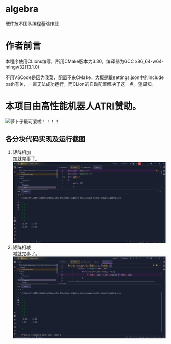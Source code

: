 # algebra
硬件技术团队编程基础作业
# 作者前言
本程序使用CLions编写，所用CMake版本为3.30，编译器为GCC x86_64-w64-mingw32(13.1.0)

不用VSCode是因为我菜，配置不来CMake，大概是跟settings.json中的include path有关，一直无法成功运行，而CLion的自动配置解决了这一点。望周知。
# 本项目由高性能机器人ATRI赞助。
![萝卜子最可爱啦！！！！]([https://mzh.moegirl.org.cn/%E4%BA%9A%E6%89%98%E8%8E%89#/media/File:ATRI_sidebar.png](https://www.gamersky.com/showimage/id_gamersky.shtml?https://img1.gamersky.com/upimg/users/2022/03/07/origin_202203071827293004.jpg))
## 各分块代码实现及运行截图
1. 矩阵相加   
加就完事了。  
![矩阵相加](https://github.com/DearATRI/Liu-Shuchang-Algebra/blob/main/Screenshot%202024-07-02%20172823.png)
2. 矩阵相减  
减就完事了。  
![矩阵相减](https://github.com/DearATRI/Liu-Shuchang-Algebra/blob/main/Screenshot%202024-07-02%20173418.png)
